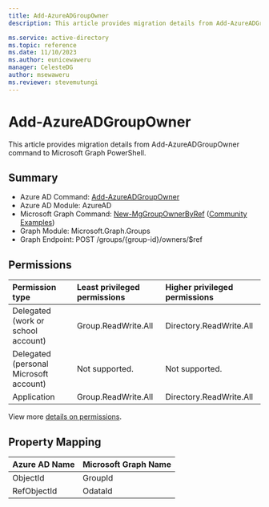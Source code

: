 ```yaml
---
title: Add-AzureADGroupOwner
description: This article provides migration details from Add-AzureADGroupOwner command to Microsoft Graph PowerShell.

ms.service: active-directory
ms.topic: reference
ms.date: 11/10/2023
ms.author: eunicewaweru
manager: CelesteDG
author: msewaweru
ms.reviewer: stevemutungi
---
```


# Add-AzureADGroupOwner

This article provides migration details from Add-AzureADGroupOwner command to Microsoft Graph PowerShell.

## Summary

+ Azure AD Command: [Add-AzureADGroupOwner](/powershell/module/azuread/add-azureadgroupowner)
+ Azure AD Module: AzureAD
+ Microsoft Graph Command: [New-MgGroupOwnerByRef](/powershell/module/microsoft.graph.groups/new-mggroupownerbyref) ([Community Examples](https://github.com/orgs/msgraph/discussions?discussions_q=New-MgGroupOwnerByRef))
+ Graph Module: Microsoft.Graph.Groups
+ Graph Endpoint: POST /groups/{group-id}/owners/$ref

## Permissions

|Permission type|Least privileged permissions|Higher privileged permissions|
|:---|:---|:---|
|Delegated (work or school account)|Group.ReadWrite.All|Directory.ReadWrite.All|
|Delegated (personal Microsoft account)|Not supported.|Not supported.|
|Application|Group.ReadWrite.All|Directory.ReadWrite.All|

View more [details on permissions](/graph/api/group-post-owners#permissions).

## Property Mapping

|Azure AD Name|Microsoft Graph Name|
|---|---|
|ObjectId|GroupId|
|RefObjectId|OdataId|